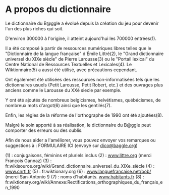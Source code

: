 A propos du dictionnaire
========================

Le dictionnaire du B@ggle a évolué depuis la création du jeu pour devenir 
l'un des plus riches qui soit.

D'environ 300000 à l'origine, il atteint aujourd'hui les 700000 entrées(1).

Il a été composé à partir de ressources numériques libres telles que le 
"Dictionnaire de la langue française" d'Émile Littré(2), le "Grand 
dictionnaire universel du XIXe siècle" de Pierre Larousse(3) ou le "Portail 
lexical" du Centre National de Ressources Textuelles et Lexicales(4).
Le Wiktionnaire(5) a aussi été utilisé, avec précautions cependant.

Ont également été utilisées des ressources non-informatisées tels que les 
dictionnaires usuels (Petit Larousse, Petit Robert, etc.) et des ouvrages 
plus anciens comme le Larousse du XXè siecle par exemple.

Y ont été ajoutés de nombreux belgicismes, helvétismes, québécismes, de 
nombreux mots d'argot(6) ainsi que les gentilés(7).

Enfin, les règles de la réforme de l'orthographe de 1990 ont été ajoutées(8).

Malgré le soin apporté à sa réalisation, le dictionnaire du B@ggle peut 
comporter des erreurs ou des oublis.

Afin de nous aider a l'améliorer, vous pouvez envoyer vos remarques ou 
suggestions à : FORMULAIRE ICI (envoyé sur dico@baggle.org)



(1) : conjugaisons, féminins et pluriels inclus
(2) : www.littre.org (merci François Gannaz)
(3) : fr.wikisource.org/wiki/Grand_dictionnaire_universel_du_XIXe_siècle
(4) : www.cnrtl.fr
(5) : fr.wiktionary.org
(6) : www.languefrancaise.net/bob/ (merci San-Antonio !)
(7) : noms d'habitants. www.habitants.fr
(8) : fr.wiktionary.org/wiki/Annexe:Rectifications_orthographiques_du_français_en_1990
